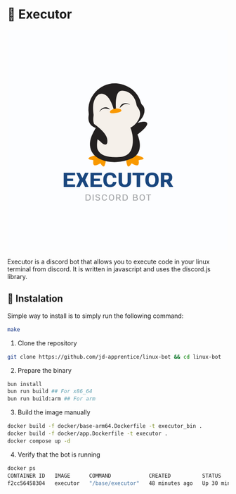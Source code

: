 # 🐧 Executor

<p align="center">
  <img width="500" height="500" src="assets/logo.png">
</p>

Executor is a discord bot that allows you to execute code in your linux terminal from discord. It is written in javascript and uses the discord.js library.

## 💾 Instalation

Simple way to install is to simply run the following command:

```bash
make
```

1. Clone the repository

```bash
git clone https://github.com/jd-apprentice/linux-bot && cd linux-bot
```

2. Prepare the binary

```bash
bun install
bun run build ## For x86_64
bun run build:arm ## For arm
```

3. Build the image manually

```bash
docker build -f docker/base-arm64.Dockerfile -t executor_bin .
docker build -f docker/app.Dockerfile -t executor .
docker compose up -d
```

4. Verify that the bot is running

```bash
docker ps  
CONTAINER ID   IMAGE      COMMAND            CREATED          STATUS          PORTS     NAMES
f2cc56458304   executor   "/base/executor"   48 minutes ago   Up 30 minutes             linux-bot-executor-1
```